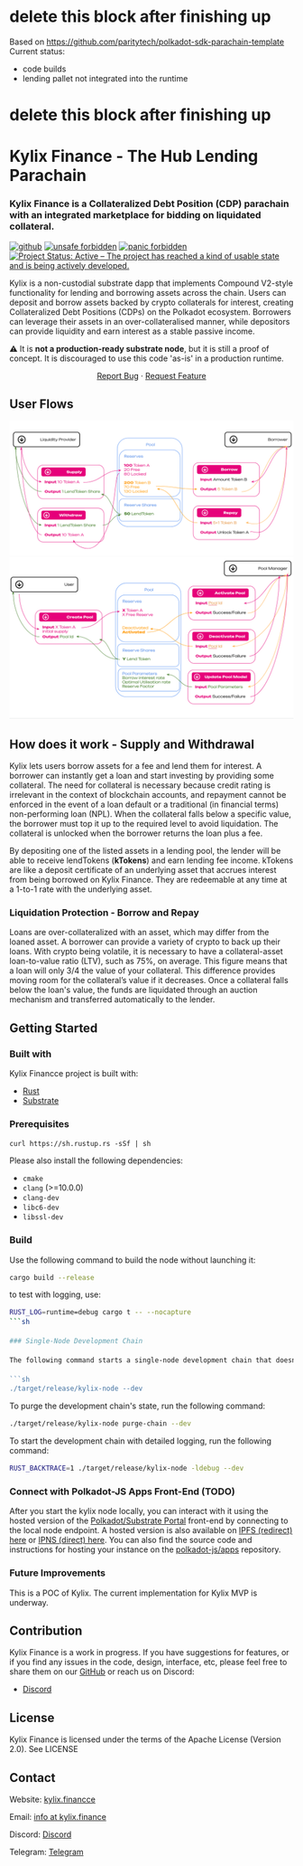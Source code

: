 # delete this block after finishing up #
Based on https://github.com/paritytech/polkadot-sdk-parachain-template
Current status:
   -    code builds
   -    lending pallet not integrated into the runtime
# delete this block after finishing up #




# Kylix Finance - The Hub Lending Parachain

### Kylix Finance is a Collateralized Debt Position (CDP) parachain with an integrated marketplace for bidding on liquidated collateral.

[<img alt="github" src="https://img.shields.io/badge/github-davassi/davassi?style=for-the-badge&labelColor=555555&logo=github" height="20">](https://github.com/davassi/kylix-finance/)
[![unsafe forbidden](https://img.shields.io/badge/unsafe-forbidden-success.svg)](https://github.com/rust-secure-code/safety-dance/)
[![panic forbidden](https://img.shields.io/badge/panic-forbidden-success.svg)](https://github.com/dtolnay/no-panic)
[![Project Status: Active – The project has reached a kind of usable state and is being actively developed.](https://www.repostatus.org/badges/latest/active.svg)](https://www.repostatus.org/#active)

Kylix is a non-custodial substrate dapp that implements Compound V2-style functionality for lending and borrowing assets across the chain. Users can deposit and borrow assets backed by crypto collaterals for interest, creating Collateralized Debt Positions (CDPs) on the Polkadot ecosystem. Borrowers can leverage their assets in an over-collateralised manner, while depositors can provide liquidity and earn interest as a stable passive income.

:warning: It is **not a production-ready substrate node**, but it is still a proof of concept. It is discouraged to use this code 'as-is' in a production runtime.

 <p align="center">
    <a href="https://github.com/Kylix-Finance/kylix-finance-substrate/issues">Report Bug</a>
    ·
    <a href="https://github.com/Kylix-Finance/kylix-finance-substrate/issues">Request Feature</a>
</p>

## User Flows

![Kylix flow](./docs/images/extrinsics_flow1.png)
![Kylix flow](./docs/images/extrinsics_flow2.png)

## How does it work - Supply and Withdrawal

Kylix lets users borrow assets for a fee and lend them for interest. A borrower can instantly get a loan and start investing by providing some collateral. The need for collateral is necessary because credit rating is irrelevant in the context of blockchain accounts, and repayment cannot be enforced in the event of a loan default or a traditional (in financial terms) non-performing loan (NPL). When the collateral falls below a specific value, the borrower must top it up to the required level to avoid liquidation. The collateral is unlocked when the borrower returns the loan plus a fee.

By depositing one of the listed assets in a lending pool, the lender will be able to receive lendTokens (**kTokens**) and earn lending fee income. kTokens are like a deposit certificate of an underlying asset that accrues interest from being borrowed on Kylix Finance. They are redeemable at any time at a 1-to-1 rate with the underlying asset.

### Liquidation Protection - Borrow and Repay

Loans are over-collateralized with an asset, which may differ from the loaned asset. A borrower can provide a variety of crypto to back up their loans. With crypto being volatile, it is necessary to have a collateral-asset loan-to-value ratio (LTV), such as 75%, on average. This figure means that a loan will only 3/4 the value of your collateral. This difference provides moving room for the collateral’s value if it decreases. Once a collateral falls below the loan's value, the funds are liquidated through an auction mechanism and transferred automatically to the lender.

## Getting Started

### Built with

Kylix Financce project is built with:

- [Rust](https://www.rust-lang.org/)
- [Substrate](https://substrate.dev/)

### Prerequisites

```
curl https://sh.rustup.rs -sSf | sh
```

Please also install the following dependencies:

- `cmake`
- `clang` (>=10.0.0)
- `clang-dev`
- `libc6-dev`
- `libssl-dev`

### Build

Use the following command to build the node without launching it:

```sh
cargo build --release
```

to test with logging, use:

````sh
RUST_LOG=runtime=debug cargo t -- --nocapture
```sh

### Single-Node Development Chain

The following command starts a single-node development chain that doesn't persist state:

```sh
./target/release/kylix-node --dev
````

To purge the development chain's state, run the following command:

```sh
./target/release/kylix-node purge-chain --dev
```

To start the development chain with detailed logging, run the following command:

```sh
RUST_BACKTRACE=1 ./target/release/kylix-node -ldebug --dev
```

### Connect with Polkadot-JS Apps Front-End (TODO)

After you start the kylix node locally, you can interact with it using the hosted version of the [Polkadot/Substrate Portal](https://polkadot.js.org/apps/#/explorer?rpc=ws://localhost:9944) front-end by connecting to the local node endpoint.
A hosted version is also available on [IPFS (redirect) here](https://dotapps.io/) or [IPNS (direct) here](ipns://dotapps.io/?rpc=ws%3A%2F%2F127.0.0.1%3A9944#/explorer).
You can also find the source code and instructions for hosting your instance on the [polkadot-js/apps](https://github.com/polkadot-js/apps) repository.

### Future Improvements

This is a POC of Kylix. The current implementation for Kylix MVP is underway.

## Contribution

Kylix Finance is a work in progress. If you have suggestions for features, or if you find any issues in the code, design, interface, etc, please feel free to share them on our [GitHub](https://github.com/Kylix-Finance/kylix-finance-substrate/issues) or reach us on Discord:

- [Discord](https://discord.gg/QjrYHwTJth)

## License

Kylix Finance is licensed under the terms of the Apache License (Version 2.0). See LICENSE

## Contact

Website: [kylix.financce](https://www.kylix.finance)

Email: [info at kylix.finance](info@kylix.finance)

Discord: [Discord](https://discord.gg/QjrYHwTJth)

Telegram: [Telegram](https://t.me/kylix_finance_parachain)
